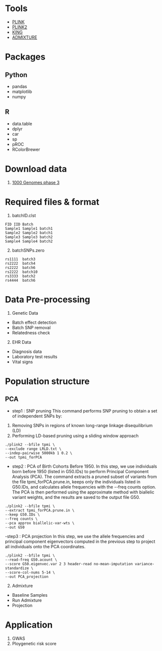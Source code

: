 # Tools

* [PLINK](https://www.cog-genomics.org/plink/)
* [PLINK2](https://www.cog-genomics.org/plink/2.0/)
* [KING](https://www.kingrelatedness.com/)
* [ADMIXTURE](https://dalexander.github.io/admixture/)

# Packages
## Python
* pandas
* matplotlib
* numpy

## R
* data.table
* dplyr
* car
* sp
* pROC
* RColorBrewer

# Download data
1. [1000 Genomes phase 3](https://www.cog-genomics.org/plink/2.0/resources#phase3_1kg)

# Required files & format
1. batchID.clst
```
FID	IID	Batch
Sample1	Sample1	batch1
Sample2	Sample2	batch1
Sample3	Sample3	batch2
Sample4	Sample4	batch2
```
2. batchSNPs.zero
```
rs1111	batch3
rs2222	batch4
rs2222 	batch6
rs2222	batch10
rs3333	batch2
rs4444	batch6
```
# Data Pre-processing
1. Genetic Data
- Batch effect detection
- Batch SNP removal
- Relatedness check
2. EHR Data
- Diagnosis data
- Laboratory test results
- Vital signs

# Population structure
## PCA
- step1 : SNP pruning
This command performs SNP pruning to obtain a set of independent SNPs by:
1. Removing SNPs in regions of known long-range linkage disequilibrium (LD)
2. Performing LD-based pruning using a sliding window approach

```
./plink2 --bfile tpmi \
--exclude range LRLD.txt \
--indep-pairwise 5000kb 1 0.2 \
--out tpmi_forPCA
```
- step2 : PCA of Birth Cohorts Before 1950.
In this step, we use individuals born before 1950 (listed in G50.IDs) to perform Principal Component Analysis (PCA). The command extracts a pruned subset of variants from the file tpmi_forPCA.prune.in, keeps only the individuals listed in G50.IDs, and calculates allele frequencies with the --freq counts option. The PCA is then performed using the approximate method with biallelic variant weights, and the results are saved to the output file G50.
```
./plink2 --bfile tpmi \
--extract tpmi_forPCA.prune.in \
--keep G50.IDs \
--freq counts \
--pca approx biallelic-var-wts \
--out G50
```

-step3 : PCA projection
In this step, we use the allele frequencies and principal component eigenvectors computed in the previous step to project all individuals onto the PCA coordinates.
```
./plink2 --bfile tpmi \
--read-freq G50.acount \
--score G50.eigenvec.var 2 3 header-read no-mean-imputation variance-standardize \
--score-col-nums 5-14 \
--out PCA_projection
```

2. Admixture
- Baseline Samples
- Run Admixture
- Projection

# Application
1. GWAS
2. Ploygenetic risk score

